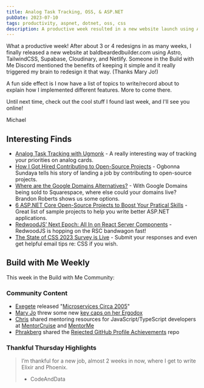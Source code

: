 ```yaml
---
title: Analog Task Tracking, OSS, & ASP.NET
pubDate: 2023-07-10
tags: productivity, aspnet, dotnet, oss, css
description: A productive week resulted in a new website launch using Astro, Tailwind, Supabase, Cloudinary, and Netlify. How many more services could I have used?
---
```


What a productive week! After about 3 or 4 redesigns in as many weeks, I finally released a new website at baldbeardedbuilder.com using Astro, TailwindCSS, Supabase, Cloudinary, and Netlify. Someone in the Build with Me Discord mentioned the benefits of keeping it simple and it really triggered my brain to redesign it that way. (Thanks Mary Jo!)

A fun side effect is I now have a list of topics to write/record about to explain how I implemented different features. More to come there.

Until next time, check out the cool stuff I found last week, and I'll see you online!

Michael

## Interesting Finds

- [Analog Task Tracking with Ugmonk](https://ugmonk.com/pages/analog) - A really interesting way of tracking your priorities on analog cards.
- [How I Got Hired Contributing to Open-Source Projects](https://dev.to/opensauced/how-i-got-hired-contributing-to-open-source-projects-546i) - Ogbonna Sundaya tells his story of landing a job by contributing to open-source projects.
- [Where are the Google Domains Alternatives?](https://www.youtube.com/watch?v=HzvwFsLz-Ic) - With Google Domains being sold to Squarespace, where else could your domains live? Brandon Roberts shows us some options.
- [6 ASP.NET Core Open-Source Projects to Boost Your Pratical Skills](https://medium.com/@andytechdev/6-asp-net-core-open-source-projects-to-boost-your-practical-skills-a34807adaf93) - Great list of sample projects to help you write better ASP.NET applications.
- [RedwoodJS’ Next Epoch: All In on React Server Components](https://tom.preston-werner.com/2023/05/30/redwoods-next-epoch-all-in-on-rsc.html) - RedwoodJS is hopping on the RSC bandwagon fast!
- [The State of CSS 2023 Survey is Live](https://survey.devographics.com/en-US/survey/state-of-css/2023) - Submit your responses and even get helpful email tips re: CSS if you wish.

## Build with Me Weekly

This week in the Build with Me Community:

### Community Content

- [Exegete](https://twitter.com/exegeteio) released "[Microservices Circa 2005](https://exegete.io/2023/07/02/2005-microservices/)"
- [​Mary Jo](https://twitter.com/maryjostaebler) threw some new [key caps on her Ergodox​](https://twitter.com/maryjostaebler/status/1676414940981399553/photo/1)
- [​Chris](https://twitter.com/cmjchrisjones) shared mentoring resources for JavaScript/TypeScript developers at [MentorCruise](https://mentorcruise.com/filter/JavaScript/) and [MentorMe​](https://www.mentorme.co/)
- [​Phrakberg](https://twitter.com/solenberg) shared the [Rejected GitHub Profile Achievements](https://github.com/Flet/rejected-github-profile-achievements) repo

### Thankful Thursday Highlights

> I’m thankful for a new job, almost 2 weeks in now, where I get to write Elixir and Phoenix.
>
> - CodeAndData
